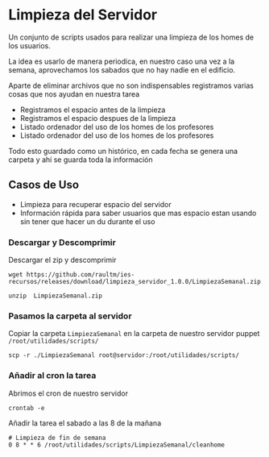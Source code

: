
# Limpieza del Servidor

Un conjunto de scripts usados para realizar una limpieza de los homes de los usuarios.

La idea es usarlo de manera periodica, en nuestro caso una vez a la semana, aprovechamos los sabados que no hay nadie en el edificio.

Aparte de eliminar archivos que no son indispensables registramos varias cosas que nos ayudan en nuestra tarea

- Registramos el espacio antes de la limpieza
- Registramos el espacio despues de la limpieza
- Listado ordenador del uso de los homes de los profesores
- Listado ordenador del uso de los homes de los profesores

Todo esto guardado como un histórico, en cada fecha se genera una carpeta y ahí se guarda toda la información

## Casos de Uso
- Limpieza para recuperar espacio del servidor
- Información rápida para saber usuarios que mas espacio estan usando sin tener que hacer un du durante el uso

### Descargar y Descomprimir
Descargar el zip y descomprimir

```
wget https://github.com/raultm/ies-recursos/releases/download/limpieza_servidor_1.0.0/LimpiezaSemanal.zip

unzip  LimpiezaSemanal.zip
```

### Pasamos la carpeta al servidor

Copiar la carpeta `LimpiezaSemanal` en la carpeta de nuestro servidor puppet `/root/utilidades/scripts/`

```
scp -r ./LimpiezaSemanal root@servidor:/root/utilidades/scripts/
```


### Añadir al cron la tarea

Abrimos el cron de nuestro servidor

```
crontab -e
```

Añadir la tarea el sabado a las 8 de la mañana

```
# Limpieza de fin de semana
0 8 * * 6 /root/utilidades/scripts/LimpiezaSemanal/cleanhome
```


